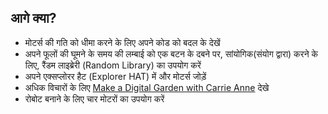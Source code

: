 ## आगे क्या?

- मोटर्स की गति को धीमा करने के लिए अपने कोड को बदल के देखें
- अपने फूलों की घूमने के समय की लम्बाई को एक बटन के दबने पर, सांयोगिक(संयोग द्वारा) करने के लिए, रैंडम लाइब्रेरी (Random Library) का उपयोग करें
- अपने एक्सप्लोरर हैट (Explorer HAT) में और मोटर्स जोड़ें
- अधिक विचारों के लिए [Make a Digital Garden with Carrie Anne](https://www.youtube.com/watch?v=4Fs7y7gZIag) देखे
- रोबोट बनाने के लिए चार मोटरों का उपयोग करें